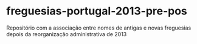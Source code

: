 # freguesias-portugal-2013-pre-pos
Repositório com a associação entre nomes de antigas e novas freguesias depois da reorganização administrativa de 2013
